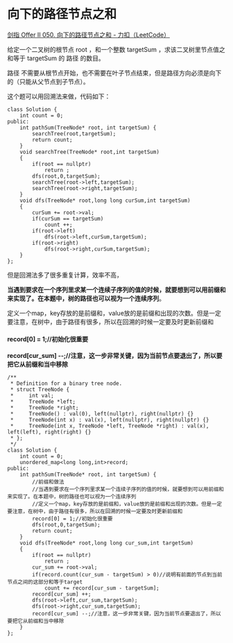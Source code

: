 # 向下的路径节点之和 

[剑指 Offer II 050. 向下的路径节点之和 - 力扣（LeetCode）](https://leetcode.cn/problems/6eUYwP/)

给定一个二叉树的根节点 root ，和一个整数 targetSum ，求该二叉树里节点值之和等于 targetSum 的 路径 的数目。

路径 不需要从根节点开始，也不需要在叶子节点结束，但是路径方向必须是向下的（只能从父节点到子节点）。

这个题可以用回溯法来做，代码如下：

```
class Solution {
    int count = 0;
public:
    int pathSum(TreeNode* root, int targetSum) {
        searchTree(root,targetSum);
        return count;
    }
    void searchTree(TreeNode* root,int targetSum)
    {
        if(root == nullptr)
            return ;
        dfs(root,0,targetSum);
        searchTree(root->left,targetSum);
        searchTree(root->right,targetSum);
    }
    void dfs(TreeNode* root,long long curSum,int targetSum)
    {
        curSum += root->val;
        if(curSum == targetSum)
            count ++;
        if(root->left)
            dfs(root->left,curSum,targetSum);
        if(root->right)
            dfs(root->right,curSum,targetSum);
    }
};
```



但是回溯法多了很多重复计算，效率不高，

**当遇到要求在一个序列里求某一个连续子序列的值的时候，就要想到可以用前缀和来实现了。在本题中，树的路径也可以视为一个连续序列**。

  定义一个map，key存放的是前缀和，value放的是前缀和出现的次数。但是一定要注意，在树中，由于路径有很多，所以在回溯的时候一定要及时更新前缀和

#### record[0] = 1;//初始化很重要

**record[cur_sum] --;//注意，这一步非常关键，因为当前节点要退出了，所以要把它从前缀和当中移除**

```
/**
 * Definition for a binary tree node.
 * struct TreeNode {
 *     int val;
 *     TreeNode *left;
 *     TreeNode *right;
 *     TreeNode() : val(0), left(nullptr), right(nullptr) {}
 *     TreeNode(int x) : val(x), left(nullptr), right(nullptr) {}
 *     TreeNode(int x, TreeNode *left, TreeNode *right) : val(x), left(left), right(right) {}
 * };
 */
class Solution {
    int count = 0;
    unordered_map<long long,int>record;
public:
    int pathSum(TreeNode* root, int targetSum) {
        //前缀和做法
        //当遇到要求在一个序列里求某一个连续子序列的值的时候，就要想到可以用前缀和来实现了。在本题中，树的路径也可以视为一个连续序列
        //定义一个map，key存放的是前缀和，value放的是前缀和出现的次数。但是一定要注意，在树中，由于路径有很多，所以在回溯的时候一定要及时更新前缀和
        record[0] = 1;//初始化很重要
        dfs(root,0,targetSum);
        return count;
    }
    void dfs(TreeNode* root,long long cur_sum,int targetSum)
    {
        if(root == nullptr)
            return ;
        cur_sum += root->val;
        if(record.count(cur_sum - targetSum) > 0)//说明有前面的节点到当前节点之间的这部分和等于target
            count += record[cur_sum - targetSum];
        record[cur_sum] ++;
        dfs(root->left,cur_sum,targetSum);
        dfs(root->right,cur_sum,targetSum);
        record[cur_sum] --;//注意，这一步非常关键，因为当前节点要退出了，所以要把它从前缀和当中移除
    }
};
```

